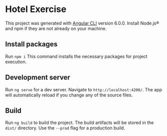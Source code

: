 # Hotel Exercise

This project was generated with [Angular CLI](https://github.com/angular/angular-cli) version 6.0.0.
Install Node.js® and npm if they are not already on your machine.

## Install packages

Run `npm i` This command installs the necessary packages for project execution.

## Development server

Run `ng serve` for a dev server. Navigate to `http://localhost:4200/`. The app will automatically reload if you change any of the source files.

## Build

Run `ng build` to build the project. The build artifacts will be stored in the `dist/` directory. Use the `--prod` flag for a production build.
